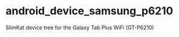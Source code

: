 android_device_samsung_p6210
============================

SlimKat device tree for the Galaxy Tab Plus WiFi (GT-P6210)
